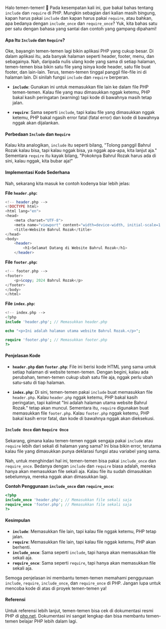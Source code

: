 Halo temen-temen! 👋 Pada kesempatan kali ini, gue bakal bahas tentang `include` dan `require` di PHP. Mungkin sebagian dari kalian masih bingung, kapan harus pakai `include` dan kapan harus pakai `require`, atau bahkan, apa bedanya dengan `include_once` dan `require_once`? Yuk, kita bahas satu per satu dengan bahasa yang santai dan contoh yang gampang dipahami!

#### Apa Itu `Include` dan `Require`?

Oke, bayangin temen-temen lagi bikin aplikasi PHP yang cukup besar. Di dalam aplikasi itu, ada banyak halaman seperti header, footer, menu, dan sebagainya. Nah, daripada nulis ulang kode yang sama di setiap halaman, temen-temen bisa bikin satu file yang isinya kode header, satu file buat footer, dan lain-lain. Terus, temen-temen tinggal panggil file-file ini di halaman lain. Di sinilah fungsi `include` dan `require` berperan.

- **`include`**: Gunakan ini untuk memasukkan file lain ke dalam file PHP temen-temen. Kalau file yang mau dimasukkan nggak ketemu, PHP bakal kasih peringatan (warning) tapi kode di bawahnya masih tetap jalan.
  
- **`require`**: Sama seperti `include`, tapi kalau file yang dimasukkan nggak ketemu, PHP bakal ngasih error fatal (fatal error) dan kode di bawahnya nggak akan dijalankan.

#### Perbedaan `Include` dan `Require`

Kalau kita analogikan, `include` itu seperti bilang, "Tolong panggil Bahrul Rozak kalau bisa, tapi kalau nggak bisa, ya nggak apa-apa, kita lanjut aja." Sementara `require` itu kayak bilang, "Pokoknya Bahrul Rozak harus ada di sini, kalau nggak, kita bubar aja!"

#### Implementasi Kode Sederhana

Nah, sekarang kita masuk ke contoh kodenya biar lebih jelas:

**File `header.php`:**
```php
<!-- header.php -->
<!DOCTYPE html>
<html lang="en">
<head>
    <meta charset="UTF-8">
    <meta name="viewport" content="width=device-width, initial-scale=1.0">
    <title>Website Bahrul Rozak</title>
</head>
<body>
    <header>
        <h1>Selamat Datang di Website Bahrul Rozak</h1>
    </header>
```

**File `footer.php`:**
```php
<!-- footer.php -->
<footer>
    <p>&copy; 2024 Bahrul Rozak</p>
</footer>
</body>
</html>
```

**File `index.php`:**
```php
<!-- index.php -->
<?php
include 'header.php'; // Memasukkan header.php

echo "<p>Ini adalah halaman utama website Bahrul Rozak.</p>";

require 'footer.php'; // Memasukkan footer.php
?>
```

#### Penjelasan Kode

- **`header.php` dan `footer.php`**: File ini berisi kode HTML yang sama untuk setiap halaman di website temen-temen. Dengan begini, kalau ada perubahan, temen-temen cukup ubah satu file aja, nggak perlu ubah satu-satu di tiap halaman.

- **`index.php`**: Di sini, temen-temen pakai `include` buat memasukkan file `header.php`. Kalau `header.php` nggak ketemu, PHP bakal kasih peringatan, tapi kalimat "Ini adalah halaman utama website Bahrul Rozak." tetap akan muncul. Sementara itu, `require` digunakan buat memasukkan file `footer.php`. Kalau `footer.php` nggak ketemu, PHP bakal kasih error fatal, dan kode di bawahnya nggak akan dieksekusi.

#### `Include Once` dan `Require Once`

Sekarang, gimana kalau temen-temen nggak sengaja pakai `include` atau `require` lebih dari sekali di halaman yang sama? Ini bisa bikin error, terutama kalau file yang dimasukkan punya deklarasi fungsi atau variabel yang sama.

Nah, untuk menghindari hal ini, temen-temen bisa pakai `include_once` dan `require_once`. Bedanya dengan `include` dan `require` biasa adalah, mereka hanya akan memasukkan file sekali aja. Kalau file itu sudah dimasukkan sebelumnya, mereka nggak akan dimasukkan lagi.

**Contoh Penggunaan `include_once` dan `require_once`:**
```php
<?php
include_once 'header.php'; // Memasukkan file sekali saja
require_once 'footer.php'; // Memasukkan file sekali saja
?>
```

#### Kesimpulan

- **`include`**: Memasukkan file lain, tapi kalau file nggak ketemu, PHP tetap jalan.
- **`require`**: Memasukkan file lain, tapi kalau file nggak ketemu, PHP akan berhenti.
- **`include_once`**: Sama seperti `include`, tapi hanya akan memasukkan file sekali aja.
- **`require_once`**: Sama seperti `require`, tapi hanya akan memasukkan file sekali aja.

Semoga penjelasan ini membantu temen-temen memahami penggunaan `include`, `require`, `include_once`, dan `require_once` di PHP. Jangan lupa untuk mencoba kode di atas di proyek temen-temen ya!

#### Referensi

Untuk referensi lebih lanjut, temen-temen bisa cek di dokumentasi resmi PHP di [php.net](https://www.php.net/manual/en/function.include.php). Dokumentasi ini sangat lengkap dan bisa membantu temen-temen belajar PHP lebih dalam lagi.

